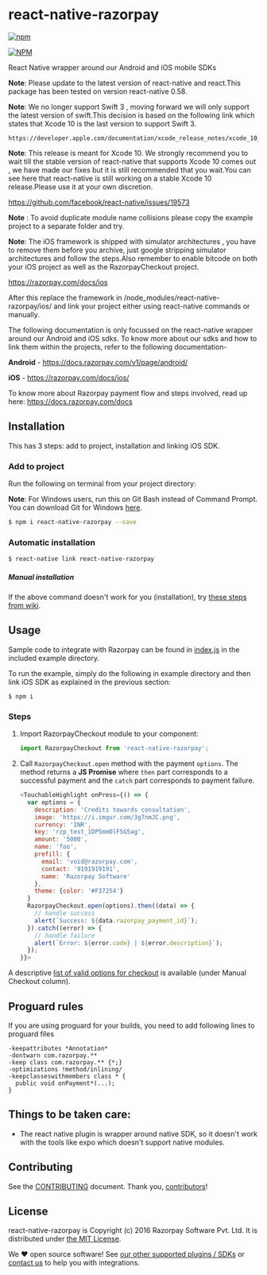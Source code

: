 # react-native-razorpay
[![npm](https://img.shields.io/npm/l/express.svg)]()

[![NPM](https://nodei.co/npm/react-native-razorpay.png?downloads=true)](https://nodei.co/npm/react-native-razorpay/)

React Native wrapper around our Android and iOS mobile SDKs

**Note**: Please update to the latest version of react-native and react.This package has been tested on version react-native 0.58. 

**Note**: We no longer support Swift 3 , moving forward we will only support the latest version of swift.This decision is based on the following link which states that Xcode 10 is the last version to support Swift 3. 

```
https://developer.apple.com/documentation/xcode_release_notes/xcode_10_release_notes
```

**Note**: This release is meant for Xcode 10. We strongly recommend you to wait till the stable version of react-native that supports Xcode 10 comes out , we have made our fixes but it is still recommended that you wait.You can see here that react-native is still working on a stable Xcode 10 release.Please use it at your own discretion.

https://github.com/facebook/react-native/issues/19573

**Note** : To avoid duplicate module name collisions please copy the example project to a separate folder and try.

**Note**: The iOS framework is shipped with simulator architectures , you have to remove them before you archive, just google  stripping simulator architectures and follow the steps.Also remember to enable bitcode on both your iOS project as well as the RazorpayCheckout project.

https://razorpay.com/docs/ios

After this replace the framework in  /node_modules/react-native-razorpay/ios/ 
and link your project either using react-native commands or manually.

The following documentation is only focussed on the react-native wrapper around our Android and iOS sdks. To know more about our sdks and how to link them within the projects, refer to the following documentation-

**Android** - https://docs.razorpay.com/v1/page/android/

**iOS** - https://razorpay.com/docs/ios/

To know more about Razorpay payment flow and steps involved, read up here:
<https://docs.razorpay.com/docs>




## Installation

This has 3 steps: add to project, installation and linking iOS SDK.

### Add to project

Run the following on terminal from your project directory:

**Note**: For Windows users, run this on Git Bash instead of Command Prompt. You can download Git for Windows [here](https://github.com/git-for-windows/git/releases/latest).

```bash
$ npm i react-native-razorpay --save
```

### Automatic installation

```bash
$ react-native link react-native-razorpay
```

##### Manual installation

If the above command doesn't work for you (installation), try [these steps from wiki][wiki].

## Usage

Sample code to integrate with Razorpay can be found in
[index.js][index.js] in the included example directory.

To run the example, simply do the following in example directory and then
link iOS SDK as explained in the previous section:

`$ npm i`

### Steps

1. Import RazorpayCheckout module to your component:
    ```js
    import RazorpayCheckout from 'react-native-razorpay';
    ```

2. Call `RazorpayCheckout.open` method with the payment `options`. The method
returns a **JS Promise** where `then` part corresponds to a successful payment
and the `catch` part corresponds to payment failure.
    ```js
    <TouchableHighlight onPress={() => {
      var options = {
        description: 'Credits towards consultation',
        image: 'https://i.imgur.com/3g7nmJC.png',
        currency: 'INR',
        key: 'rzp_test_1DP5mmOlF5G5ag',
        amount: '5000',
        name: 'foo',
        prefill: {
          email: 'void@razorpay.com',
          contact: '9191919191',
          name: 'Razorpay Software'
        },
        theme: {color: '#F37254'}
      }
      RazorpayCheckout.open(options).then((data) => {
        // handle success
        alert(`Success: ${data.razorpay_payment_id}`);
      }).catch((error) => {
        // handle failure
        alert(`Error: ${error.code} | ${error.description}`);
      });
    }}>
    ```

A descriptive [list of valid options for checkout][options] is available (under
Manual Checkout column).

## Proguard rules
If you are using proguard for your builds, you need to add following lines to proguard files
```
-keepattributes *Annotation*
-dontwarn com.razorpay.**
-keep class com.razorpay.** {*;}
-optimizations !method/inlining/
-keepclasseswithmembers class * {
  public void onPayment*(...);
}
```

## Things to be taken care:

- The react native plugin is wrapper around native SDK, so it doesn't work with the tools like expo which doesn't support native modules.

## Contributing

See the [CONTRIBUTING] document. Thank you, [contributors]!

## License

react-native-razorpay is Copyright (c) 2016 Razorpay Software Pvt. Ltd.
It is distributed under [the MIT License][LICENSE].

We ♥ open source software!
See [our other supported plugins / SDKs][integrations]
or [contact us][contact] to help you with integrations.

[contact]: mailto:integrations@razorpay.com?subject=Help%20with%20React%20Native "Send us a mail"
[CONTRIBUTING]: SupportingFiles/CONTRIBUTING.md "Our contributings guidelines"
[contributors]: https://github.com/razorpay/react-native-razorpay/graphs/contributors "List of contributors"
[index.js]: example/index.js "index.js"
[integrations]: https://razorpay.com/integrations "List of our integrations"
[ios-docs]: https://docs.razorpay.com/v1/page/ios-integration "Documentation for the iOS Integration"
[LICENSE]: /LICENSE "MIT License"
[options]: https://docs.razorpay.com/docs/checkout-form#checkout-fields "Checkout Options"
[wiki]: https://github.com/razorpay/react-native-razorpay/wiki/Manual-Installation
